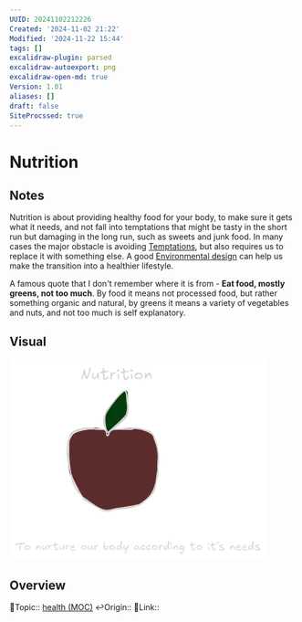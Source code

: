 ```yaml
---
UUID: 20241102212226
Created: '2024-11-02 21:22'
Modified: '2024-11-22 15:44'
tags: []
excalidraw-plugin: parsed
excalidraw-autoexport: png
excalidraw-open-md: true
Version: 1.01
aliases: []
draft: false
SiteProcssed: true
---
```


# Nutrition

## Notes

Nutrition is about providing healthy food for your body, to make sure it gets what it needs, and not fall into temptations that might be tasty in the short run but damaging in the long run, such as sweets and junk food. In many cases the major obstacle is avoiding [Temptations](/notes/procrastination.md), but also requires us to replace it with something else. A good [Environmental design](/notes/nudge.md) can help us make the transition into a healthier lifestyle.

A famous quote that I don't remember where it is from - **Eat food, mostly greens, not too much**.
By food it means not processed food, but rather something organic and natural, by greens it means a variety of vegetables and nuts, and not too much is self explanatory.

## Visual

![Nutrition.webp](/notes/nutrition.webp)

## Overview
🔼Topic:: [health (MOC)](/mocs/health-moc.md)
↩️Origin::
🔗Link::


